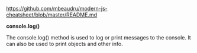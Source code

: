 https://github.com/mbeaudru/modern-js-cheatsheet/blob/master/README.md

<b>console.log()</b>

<p>The console.log() method is used to log or print messages to the console. It can also be used to print objects and other info.</p>
